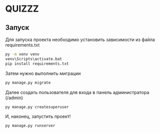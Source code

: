 # QUIZZZ

## Запуск
Для запуска проекта необходимо установить зависимости из файла requirements.txt
```bash
py -m venv venv
venv\Scripts\activate.bat
pip install requirements.txt
```
Затем нужно выполнить миграции
```bash
py manage.py migrate
```
Далее создать пользователя для входа в панель администратора (/admin)
```bash
py manage.py createsuperuser
```
И, наконец, запустить проект!
```bash
py manage.py runserver
```